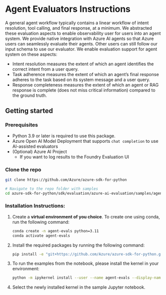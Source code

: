 # Agent Evaluators Instructions

A general agent workflow typically contains a linear workflow of intent resolution, tool calling, and final response, at a minimum. We abstracted these evaluation aspects to enable observability user for users into an agent system. We provide native integration with Azure AI agents so that Azure users can seamlessly evaluate their agents. Other users can still follow our input schema to use our evaluator. We enable evaluation support for agent system on these aspects:
- Intent resolution measures the extent of which an agent identifies the correct intent from a user query. 
- Task adherence measures the extent of which an agent’s final response adheres to the task based on its system message and a user query.
- Response completeness measures the extent of which an agent or RAG response is complete (does not miss critical information) compared to the ground truth.

## Getting started

### Prerequisites
- Python 3.9 or later is required to use this package.
- Azure Open AI Model Deployment that supports `chat completion`  to use AI-assisted evaluators
- (Optional) Azure AI Project
  - If you want to log results to the Foundry Evaluation UI


### Clone the repo
```bash
git clone https://github.com/Azure/azure-sdk-for-python

# Navigate to the repo folder with samples
cd azure-sdk-for-python/sdk/evaluation/azure-ai-evaluation/samples/agent_evaluators/
```

### Installation Instructions:

1. Create a **virtual environment of you choice**. To create one using conda, run the following command:
    ```bash
    conda create -n agent-evals python=3.11
    conda activate agent-evals
    ```
2. Install the required packages by running the following command:
    ```bash
   pip install -e "git+https://github.com/Azure/azure-sdk-for-python.git@main#egg=azure-ai-evaluation&subdirectory=sdk/evaluation/azure-ai-evaluation"
    ```
3. To run the examples from the notebook, please install the kernel in your environment:
   ```bash
   python -m ipykernel install --user --name agent-evals --display-name "agent-evals"
   ```
4. Select the newly installed kernel in the sample Jupyter notebook.